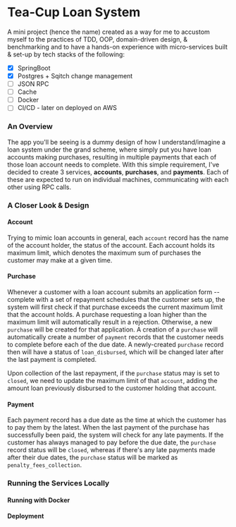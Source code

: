 # Tea-Cup Loan System  
A mini project (hence the name) created as a way for me  to accustom myself to the practices of TDD, OOP, domain-driven design, & benchmarking and to have a hands-on experience with micro-services built & set-up by tech stacks of the following:  
 - [X] SpringBoot
 - [X] Postgres + Sqitch change management
 - [ ] JSON RPC
 - [ ] Cache
 - [ ] Docker 
 - [ ] CI/CD - later on deployed on AWS

### An Overview
The app you'll be seeing is a dummy design of how I understand/imagine a loan system under the grand scheme, where simply put you have loan accounts making purchases, resulting in multiple payments that each of those loan account needs to complete.
With this simple requirement, I've decided to create 3 services, **accounts**, **purchases**, and **payments**. Each of these are expected to run on individual machines, communicating with each other using RPC calls.

### A Closer Look & Design
#### Account
Trying to mimic loan accounts in general, each `account` record has the name of the account holder, the status of the account. Each account holds its maximum limit, which denotes the maximum sum of purchases the customer may make at a given time.

#### Purchase
Whenever a customer with a loan account submits an application form -- complete with a set of repayment schedules that the customer sets up, the system will first check if that purchase exceeds the current maximum limit that the account holds. A purchase requesting a loan higher than the maximum limit will automatically result in a rejection.
Otherwise, a new `purchase` will be created for that application. A creation of a `purchase` will automatically create a number of `payment` records that the customer needs to complete before each of the due date. 
A newly-created `purchase` record then will have a status of `loan_disbursed`, which will be changed later after the last payment is completed.

Upon collection of the last repayment, if the `purchase` status may is set to `closed`, we need to update the maximum limit of that `account`, adding the amount loan previously disbursed to the customer holding that account.

#### Payment
Each payment record has a due date as the time at which the customer has to pay them by the latest. When the last payment of the purchase has successfully been paid, the system will check for any late payments. If the customer has always managed to pay before the due date, the `purchase` record status will be `closed`, whereas if there's any late payments made after their due dates, the `purchase` status will be marked as `penalty_fees_collection`.

### Running the Services Locally

#### Running with Docker

#### Deployment